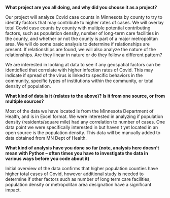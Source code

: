 **What project are you all doing, and why did you choose it as a project?**

Our project will analyze Covid case counts in Minnesota by county to try to identify factors that may contribute to higher rates of cases.  We will overlay total Covid case counts by county with multiple potential contributing factors, such as population density, number of long-term care facilities in the county, and whether or not the county is part of a major metropolitan area. We will do some basic analysis to determine if relationships are present. If relationships are found, we will also analyze the nature of the relationships.  Are they linear in nature or do they follow a different pattern?

We are interested in looking at data to see if any geospatial factors can be identidfied that correlate with higher infection rates of Covid.  This may indicate if spread of the virus is linked to specific behaviors in the community, specific types of institutions within the community, or total density of population.

**What kind of data is it (relates to the above)? Is it from one source, or from multiple sources?**

Most of the data we have located is from the Minnesota Department of Health, and is in Excel format. We were interested in analyzing if population density (residents/square mile) had any correlation to number of cases.  One data point we were specifically interested in but haven't yet located in an open source is the population density. This data will be manually added to data obtained from MN Dept of Health.

**What kind of analysis have you done so far (note, analysis here doesn’t mean with Python – often times you have to investigate the data in various ways before you code about it)**

Initial overview of the data confirms that higher population counties have higher total cases of Covid, however additional study is needed to determine if other factors such as number of long term care facilities, population density or metropolitan area designation have a significant impact.
